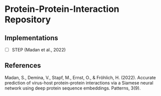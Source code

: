 # Protein-Protein-Interaction Repository

## Implementations
- [ ] STEP (Madan et al., 2022)

## References

Madan, S., Demina, V., Stapf, M., Ernst, O., & Fröhlich, H. (2022). Accurate prediction of virus-host protein-protein interactions via a Siamese neural network using deep protein sequence embeddings. Patterns, 3(9).